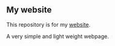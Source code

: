 ## My website
This repository is for my [website](https://ankitrgadiya.in).

A very simple and light weight webpage.
